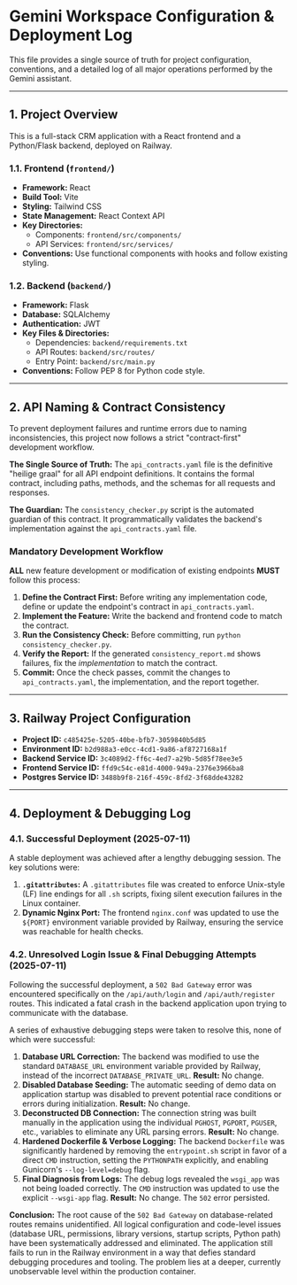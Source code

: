 # Gemini Workspace Configuration & Deployment Log

This file provides a single source of truth for project configuration, conventions, and a detailed log of all major operations performed by the Gemini assistant.

---

## 1. Project Overview

This is a full-stack CRM application with a React frontend and a Python/Flask backend, deployed on Railway.

### 1.1. Frontend (`frontend/`)
-   **Framework:** React
-   **Build Tool:** Vite
-   **Styling:** Tailwind CSS
-   **State Management:** React Context API
-   **Key Directories:**
    -   Components: `frontend/src/components/`
    -   API Services: `frontend/src/services/`
-   **Conventions:** Use functional components with hooks and follow existing styling.

### 1.2. Backend (`backend/`)
-   **Framework:** Flask
-   **Database:** SQLAlchemy
-   **Authentication:** JWT
-   **Key Files & Directories:**
    -   Dependencies: `backend/requirements.txt`
    -   API Routes: `backend/src/routes/`
    -   Entry Point: `backend/src/main.py`
-   **Conventions:** Follow PEP 8 for Python code style.

---

## 2. API Naming & Contract Consistency

To prevent deployment failures and runtime errors due to naming inconsistencies, this project now follows a strict "contract-first" development workflow.

**The Single Source of Truth:**
The `api_contracts.yaml` file is the definitive "heilige graal" for all API endpoint definitions. It contains the formal contract, including paths, methods, and the schemas for all requests and responses.

**The Guardian:**
The `consistency_checker.py` script is the automated guardian of this contract. It programmatically validates the backend's implementation against the `api_contracts.yaml` file.

### Mandatory Development Workflow

**ALL** new feature development or modification of existing endpoints **MUST** follow this process:

1.  **Define the Contract First:** Before writing any implementation code, define or update the endpoint's contract in `api_contracts.yaml`.
2.  **Implement the Feature:** Write the backend and frontend code to match the contract.
3.  **Run the Consistency Check:** Before committing, run `python consistency_checker.py`.
4.  **Verify the Report:** If the generated `consistency_report.md` shows failures, fix the *implementation* to match the contract.
5.  **Commit:** Once the check passes, commit the changes to `api_contracts.yaml`, the implementation, and the report together.

---

## 3. Railway Project Configuration

-   **Project ID:** `c485425e-5205-40be-bfb7-3059840b5d85`
-   **Environment ID:** `b2d988a3-e0cc-4cd1-9a86-af8727168a1f`
-   **Backend Service ID:** `3c4089d2-ff6c-4ed7-a29b-5d85f78ee3e5`
-   **Frontend Service ID:** `ffd9c54c-e81d-4000-949a-2376e3966ba8`
-   **Postgres Service ID:** `3488b9f8-216f-459c-8fd2-3f68dde43282`

---

## 4. Deployment & Debugging Log

### 4.1. Successful Deployment (2025-07-11)
A stable deployment was achieved after a lengthy debugging session. The key solutions were:
1.  **`.gitattributes`:** A `.gitattributes` file was created to enforce Unix-style (LF) line endings for all `.sh` scripts, fixing silent execution failures in the Linux container.
2.  **Dynamic Nginx Port:** The frontend `nginx.conf` was updated to use the `${PORT}` environment variable provided by Railway, ensuring the service was reachable for health checks.

### 4.2. Unresolved Login Issue & Final Debugging Attempts (2025-07-11)

Following the successful deployment, a `502 Bad Gateway` error was encountered specifically on the `/api/auth/login` and `/api/auth/register` routes. This indicated a fatal crash in the backend application upon trying to communicate with the database.

A series of exhaustive debugging steps were taken to resolve this, none of which were successful:

1.  **Database URL Correction:** The backend was modified to use the standard `DATABASE_URL` environment variable provided by Railway, instead of the incorrect `DATABASE_PRIVATE_URL`. **Result:** No change.
2.  **Disabled Database Seeding:** The automatic seeding of demo data on application startup was disabled to prevent potential race conditions or errors during initialization. **Result:** No change.
3.  **Deconstructed DB Connection:** The connection string was built manually in the application using the individual `PGHOST`, `PGPORT`, `PGUSER`, etc., variables to eliminate any URL parsing errors. **Result:** No change.
4.  **Hardened Dockerfile & Verbose Logging:** The backend `Dockerfile` was significantly hardened by removing the `entrypoint.sh` script in favor of a direct `CMD` instruction, setting the `PYTHONPATH` explicitly, and enabling Gunicorn's `--log-level=debug` flag.
5.  **Final Diagnosis from Logs:** The debug logs revealed the `wsgi_app` was not being loaded correctly. The `CMD` instruction was updated to use the explicit `--wsgi-app` flag. **Result:** No change. The `502` error persisted.

**Conclusion:**
The root cause of the `502 Bad Gateway` on database-related routes remains unidentified. All logical configuration and code-level issues (database URL, permissions, library versions, startup scripts, Python path) have been systematically addressed and eliminated. The application still fails to run in the Railway environment in a way that defies standard debugging procedures and tooling. The problem lies at a deeper, currently unobservable level within the production container.